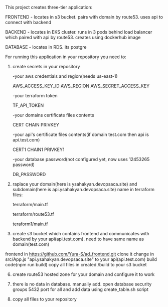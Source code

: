 This project creates three-tier application:

FRONTEND - locates in s3 bucket. pairs with domain by route53. uses api to connect with backend

BACKEND - locates in EKS cluster. runs in 3 pods behind load balancer which paired with api by route53. creates using dockerhub image

DATABASE - locates in RDS. its postgre


For running this application in your repository you need to:

1) create secrets in your repository

   -your aws credentials and region(needs us-east-1)

   AWS_ACCESS_KEY_ID
   AWS_REGION
   AWS_SECRET_ACCESS_KEY

   -your terraform token

   TF_API_TOKEN

   -your domains certificate files contents
   
   CERT
   CHAIN
   PRIVKEY

   -your api's certificate files contents(if domain test.com then api is api.test.com)
   
   CERT1
   CHAIN1
   PRIVKEY1

   -your database password(not configured yet, now uses 12453265 password)

   DB_PASSWORD
   

3) raplace your domain(here is ysahakyan.devopsaca.site) and subdomain(here is api.ysahakyan.devopsaca.site) name in terraform files:

   terraform/main.tf
   
   terraform/route53.tf
   
   teraform1/main.tf

4) create s3 bucket which contains frontend and communicates with backend by your api(api.test.com). need to have same name as domain(test.com)

  frontend in https://github.com/Yura-S/ad_frontend.git
  clone it
  change in src/App.js "api.ysahakyan.devopsaca.site" to your api(api.test.com)
  build code(npm run build)
  copy all files in created /build to your s3 bucket

6) create route53 hosted zone for your domain and configure it to work

7) there is no data in database. manually add. open database security groups 5432 port for all and add data using create_table.sh script 

8) copy all files to your repository
